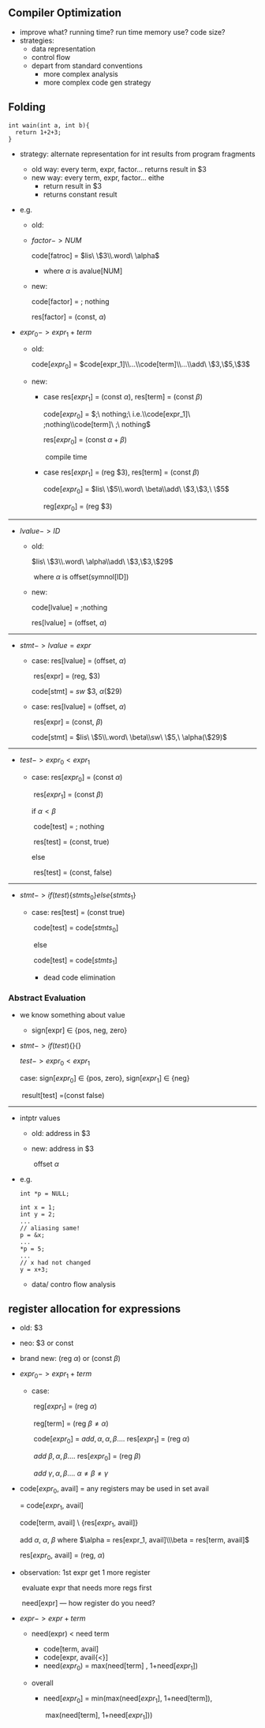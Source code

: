 ## Compiler Optimization

- improve what? running time? run time memory use? code size?
- strategies:
  - data representation
  - control flow
  - depart from standard conventions
    - more complex analysis
    - more complex code gen strategy

## Folding

```wlp4
int wain(int a, int b){
  return 1+2+3;
}
```

- strategy: alternate representation for int results from program fragments

  - old way: every term, expr, factor… returns result in $3
  - new way: every term, expr, factor… eithe 
    - return result in $3
    - returns constant result

- e.g.

  - old:

  - $factor->NUM$

    code[fatroc] = $lis\ \$3\\.word\ \alpha$

    - where $\alpha$ is avalue[NUM]

  - new:

    code[factor] = ; nothing

    res[factor] = (const, $\alpha$)

- $expr_0->expr_1+term$

  - old:

    code[$expr_0$] = $code[expr_1]\\…\\code[term]\\…\\add\ \$3,\$5,\$3$

  - new:

    - case res[$expr_1$] = (const $\alpha$), res[term] = (const $\beta$)

      code[$expr_0$] = $;\ nothing;\ i.e.\\code[expr_1]\ ;nothing\\code[term]\ ;\ nothing$

      res[$expr_0$] = (const $\alpha + \beta$)

      ​	compile time

    - case res[$expr_1$] = (reg \$3), res[term] = (const $\beta$)

      code[$expr_0$] = $lis\ \$5\\.word\ \beta\\add\ \$3,\$3,\ \$5$

      reg[$expr_0$] = (reg $3)

------

- $lvalue->ID$

  - old:

    $lis\ \$3\\.word\ \alpha\\add\ \$3,\$3,\$29$

    ​	where $\alpha$ is offset(symnol[ID])

  - new:

    code[lvalue] = ;nothing

    res[lvalue] = (offset, $\alpha$)

------

- $stmt->lvalue=expr$

  - case: res[lvalue] = (offset, $\alpha$)

    ​	  res[expr] = (reg, $3)

    code[stmt] = $sw\ \$3,\ \alpha(\$29)$

  - case: res[lvalue] = (offset, $\alpha$)

    ​	  res[expr] = (const, $\beta$)

    code[stmt] = $lis\ \$5\\.word\ \beta\\sw\ \$5,\ \alpha(\$29)$

------

- $test->expr_0<expr_1$

  - case: res[$expr_0$] = (const $\alpha$)

    ​	  res[$expr_1$] = (const $\beta$)

    if $\alpha < \beta$

    ​	code[test] = ; nothing

    ​	res[test] = (const, true)

    else

    ​	res[test] = (const, false)

------

- $stmt->if(test)\{stmts_0\}else\{stmts_1\}$

  - case: res[test] = (const true)

    ​	  code[test] = code[$stmts_0$]

    ​	  else

    ​	  code[test] = code[$stmts_1$]

    - dead code elimination

### Abstract Evaluation

- we know something about value
  - sign[expr] $\in$ {pos, neg, zero}

- $stmt->if(test)\{\}\{\}$

  $test->expr_0<expr_1$

  case: sign[$expr_0$] $\in$ {pos, zero}, sign[$expr_1$] $\in$ {neg}

  ​	  result[test] =(const false)

------

- intptr values

  - old: address in $3

  - new: address in $3

    ​	  offset $\alpha$

- e.g.

  ```wlp4
  int *p = NULL;

  int x = 1;
  int y = 2;
  ...
  // aliasing same!
  p = &x;
  ...
  *p = 5;
  ...
  // x had not changed
  y = x+3;
  ```

  - data/ contro flow analysis

## register allocation for expressions

- old: $3

- neo: $3 or const

- brand new: (reg $\alpha$) or (const $\beta$)

- $expr_0->expr_1+term$

  - case: 

    ​	reg[$expr_1$] = (reg $\alpha$)

    ​	reg[term] = (reg $\beta \ne \alpha$)

    ​	code[$expr_0$] = $add,\alpha,\alpha,\beta$…. res[$expr_1$] = (reg $\alpha$)

    ​				  $add\ \beta,\alpha,\beta$…. res[$expr_0$] = (reg $\beta$) 

    ​				  $add\ \gamma, \alpha, \beta$…. $\alpha\ne\beta\ne\gamma$

- code[$expr_0$, avail] = any registers may be used in set avail

  = code[$expr_1$, avail]

     code[term, avail] \ {res[$expr_1$, avail]}

     add $\alpha$, $\alpha$, $\beta$   where $\alpha = res[expr_1, avail]\\\beta = res[term, avail]$

  res[$expr_0$, avail] = (reg, $\alpha$)

- observation: 1st expr get 1 more register

  ​			evaluate expr that needs more regs first

  ​			need[expr] — how register do you need?

- $expr->expr+term$

  - need(expr) < need term

    - code[term, avail]
    - code[expr, avail\{<}]
    - need($expr_0$) = max(need[term] , 1+need[$expr_1$])

  - overall

    - need[$expr_0$] = min(max(need[$expr_1$], 1+need[term]), 			    

      ​				  max(need[term], 1+need[$expr_1$]))

      ​

